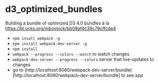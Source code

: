 # d3_optimized_bundles
Building a bundle of optimized D3 4.0 bundles à la https://bl.ocks.org/mbostock/bb09af4c39c79cffcde4

- `npm insall webpack -g`
- `npm install webpack-dev-server -g`
- `npm install`
- `webpack --progress --colors --watch` to watch changes
- `webpack-dev-server --progress --colors` server that live-updates to changes
- go to (http://localhost:8080/webpack-dev-server/bundle)[http://localhost:8080/webpack-dev-server/bundle] to see app
